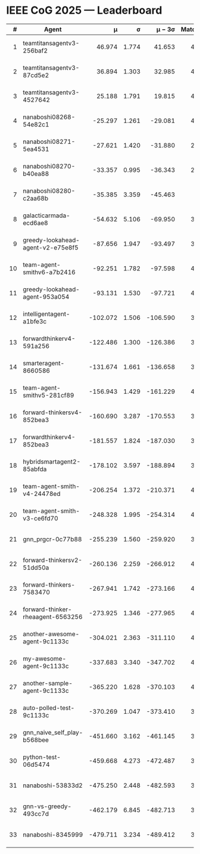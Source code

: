 # IEEE CoG 2025 — Leaderboard

| # | Agent | μ | σ | μ − 3σ | Matches | Updated |
|---:|---|---:|---:|---:|---:|---|
| 1 | teamtitansagentv3-256baf2 | 46.974 | 1.774 | 41.653 | 4332 | 2025-08-28 08:18 |
| 2 | teamtitansagentv3-87cd5e2 | 36.894 | 1.303 | 32.985 | 4058 | 2025-08-28 08:18 |
| 3 | teamtitansagentv3-4527642 | 25.188 | 1.791 | 19.815 | 4254 | 2025-08-28 08:18 |
| 4 | nanaboshi08268-54e82c1 | -25.297 | 1.261 | -29.081 | 4058 | 2025-08-28 08:18 |
| 5 | nanaboshi08271-5ea4531 | -27.621 | 1.420 | -31.880 | 2540 | 2025-08-28 08:18 |
| 6 | nanaboshi08270-b40ea88 | -33.357 | 0.995 | -36.343 | 2938 | 2025-08-28 08:18 |
| 7 | nanaboshi08280-c2aa68b | -35.385 | 3.359 | -45.463 | 680 | 2025-08-28 08:18 |
| 8 | galacticarmada-ecd6ae8 | -54.632 | 5.106 | -69.950 | 3660 | 2025-08-28 08:18 |
| 9 | greedy-lookahead-agent-v2-e75e8f5 | -87.656 | 1.947 | -93.497 | 3194 | 2025-08-28 08:18 |
| 10 | team-agent-smithv6-a7b2416 | -92.251 | 1.782 | -97.598 | 4400 | 2025-08-28 08:18 |
| 11 | greedy-lookahead-agent-953a054 | -93.131 | 1.530 | -97.721 | 4014 | 2025-08-28 08:18 |
| 12 | intelligentagent-a1bfe3c | -102.072 | 1.506 | -106.590 | 3916 | 2025-08-28 08:18 |
| 13 | forwardthinkerv4-591a256 | -122.486 | 1.300 | -126.386 | 3452 | 2025-08-28 08:18 |
| 14 | smarteragent-8660586 | -131.674 | 1.661 | -136.658 | 3329 | 2025-08-28 08:18 |
| 15 | team-agent-smithv5-281cf89 | -156.943 | 1.429 | -161.229 | 4160 | 2025-08-28 08:18 |
| 16 | forward-thinkersv4-852bea3 | -160.690 | 3.287 | -170.553 | 3343 | 2025-08-28 08:18 |
| 17 | forwardthinkerv4-852bea3 | -181.557 | 1.824 | -187.030 | 3175 | 2025-08-28 08:18 |
| 18 | hybridsmartagent2-85abfda | -178.102 | 3.597 | -188.894 | 3409 | 2025-08-28 08:18 |
| 19 | team-agent-smith-v4-24478ed | -206.254 | 1.372 | -210.371 | 4034 | 2025-08-28 08:18 |
| 20 | team-agent-smith-v3-ce6fd70 | -248.328 | 1.995 | -254.314 | 4274 | 2025-08-28 08:18 |
| 21 | gnn_prgcr-0c77b88 | -255.239 | 1.560 | -259.920 | 3480 | 2025-08-28 08:18 |
| 22 | forward-thinkersv2-51dd50a | -260.136 | 2.259 | -266.912 | 4422 | 2025-08-28 08:18 |
| 23 | forward-thinkers-7583470 | -267.941 | 1.742 | -273.166 | 4200 | 2025-08-28 08:18 |
| 24 | forward-thinker-rheaagent-6563256 | -273.925 | 1.346 | -277.965 | 4462 | 2025-08-28 08:18 |
| 25 | another-awesome-agent-9c1133c | -304.021 | 2.363 | -311.110 | 4640 | 2025-08-28 08:18 |
| 26 | my-awesome-agent-9c1133c | -337.683 | 3.340 | -347.702 | 4800 | 2025-08-28 08:18 |
| 27 | another-sample-agent-9c1133c | -365.220 | 1.628 | -370.103 | 4420 | 2025-08-28 08:18 |
| 28 | auto-polled-test-9c1133c | -370.269 | 1.047 | -373.410 | 3820 | 2025-08-28 08:18 |
| 29 | gnn_naive_self_play-b568bee | -451.660 | 3.162 | -461.145 | 3040 | 2025-08-28 08:18 |
| 30 | python-test-06d5474 | -459.668 | 4.273 | -472.487 | 3650 | 2025-08-28 08:18 |
| 31 | nanaboshi-53833d2 | -475.250 | 2.448 | -482.593 | 3540 | 2025-08-28 08:18 |
| 32 | gnn-vs-greedy-493cc7d | -462.179 | 6.845 | -482.713 | 3860 | 2025-08-28 08:18 |
| 33 | nanaboshi-8345999 | -479.711 | 3.234 | -489.412 | 3570 | 2025-08-28 08:18 |
